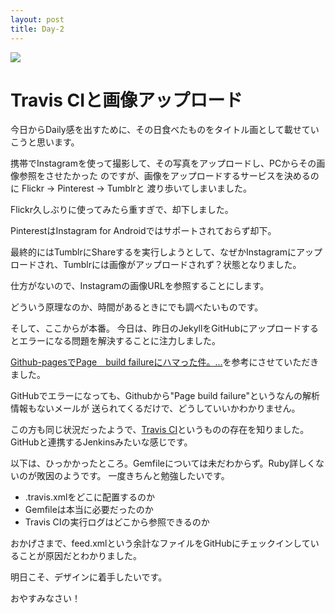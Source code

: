 ```yaml
---
layout: post
title: Day-2
---
```

<img src="http://instagr.am/p/qMf-36jpUu/media?size=t"></img>
# Travis CIと画像アップロード
今日からDaily感を出すために、その日食べたものをタイトル画として載せていこうと思います。

携帯でInstagramを使って撮影して、その写真をアップロードし、PCからその画像参照をさせたかった
のですが、画像をアップロードするサービスを決めるのに Flickr -> Pinterest -> Tumblrと
渡り歩いてしまいました。

Flickr久しぶりに使ってみたら重すぎで、却下しました。

PinterestはInstagram for Androidではサポートされておらず却下。

最終的にはTumblrにShareするを実行しようとして、なぜかInstagramにアップロードされ、Tumblrには画像がアップロードされず？状態となりました。

仕方がないので、Instagramの画像URLを参照することにします。

どういう原理なのか、時間があるときにでも調べたいものです。

そして、ここからが本番。
今日は、昨日のJekyllをGitHubにアップロードするとエラーになる問題を解決することに注力しました。

[Github-pagesでPage　build failureにハマった件。...](http://modalsoul.github.io/environment/2013/08/17/Github-pages-build-failure/)を参考にさせていただきました。

GitHubでエラーになっても、Githubから"Page build failure"というなんの解析情報もないメールが
送られてくるだけで、どうしていいかわかりません。

この方も同じ状況だったようで、[Travis CI](https://travis-ci.org/)というものの存在を知りました。
GitHubと連携するJenkinsみたいな感じです。

以下は、ひっかかったところ。Gemfileについては未だわからず。Ruby詳しくないのが敗因のようです。
一度きちんと勉強したいです。
+ .travis.xmlをどこに配置するのか
+ Gemfileは本当に必要だったのか
+ Travis CIの実行ログはどこから参照できるのか

おかげさまで、feed.xmlという余計なファイルをGitHubにチェックインしていることが原因だとわかりました。

明日こそ、デザインに着手したいです。

おやすみなさい！